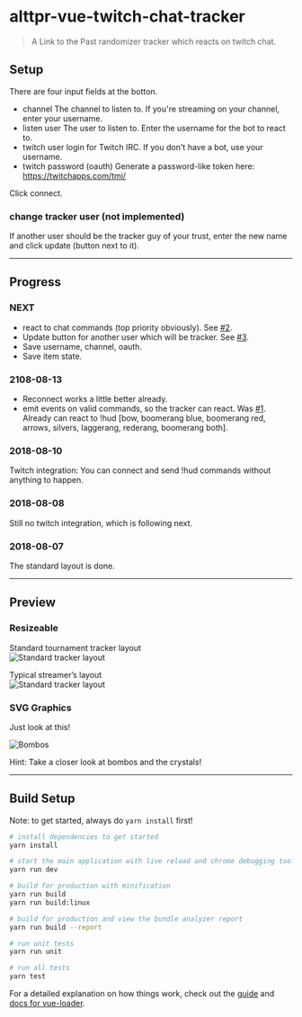 # alttpr-vue-twitch-chat-tracker

> A Link to the Past randomizer tracker which reacts on twitch chat.

## Setup

There are four input fields at the botton.

* channel
  The channel to listen to. If you're streaming on your channel, enter your username.
* listen user
  The user to listen to. Enter the username for the bot to react to.
* twitch user
  login for Twitch IRC. If you don't have a bot, use your username.
* twitch password (oauth)
  Generate a password-like token here: https://twitchapps.com/tmi/

Click connect.

### change tracker user (not implemented)

If another user should be the tracker guy of your trust, enter the new name and click update (button next to it).

---

## Progress

### NEXT

* react to chat commands (top priority obviously). See [#2](https://github.com/bmhm/alttpr-vue-twitch-chat-tracker/issues/2).
* Update button for another user which will be tracker. See [#3](https://github.com/bmhm/alttpr-vue-twitch-chat-tracker/issues/3).
* Save username, channel, oauth.
* Save item state.

### 2108-08-13
* Reconnect works a little better already.
* emit events on valid commands, so the tracker can react. Was [#1](https://github.com/bmhm/alttpr-vue-twitch-chat-tracker/issues/2).
Already can react to !hud \[bow, boomerang blue, boomerang red, arrows, silvers, laggerang, rederang, boomerang both\].

### 2018-08-10
Twitch integration: You can connect and send !hud commands without anything to happen.

### 2018-08-08
Still no twitch integration, which is following next.

### 2018-08-07
The standard layout is done.

---

## Preview

### Resizeable

Standard tournament tracker layout \
![Standard tracker layout](https://github.com/bmhm/alttpr-vue-twitch-chat-tracker/raw/master/assets/resizeable0.png)

Typical streamer’s layout \
![Standard tracker layout](https://github.com/bmhm/alttpr-vue-twitch-chat-tracker/raw/master/assets/resizeable1.png)

### SVG Graphics

Just look at this!

![Bombos](https://github.com/bmhm/alttpr-vue-twitch-chat-tracker/raw/master/assets/svg-graphics.png)

Hint: Take a closer look at bombos and the crystals!

---

## Build Setup

Note: to get started, always do `yarn install` first!

``` bash
# install dependencies to get started
yarn install

# start the main application with live reload and chrome debugging tools
yarn run dev

# build for production with minification
yarn run build
yarn run build:linux

# build for production and view the bundle analyzer report
yarn run build --report

# run unit tests
yarn run unit

# run all tests
yarn test
```

For a detailed explanation on how things work, check out the [guide](http://vuejs-templates.github.io/webpack/) and [docs for vue-loader](http://vuejs.github.io/vue-loader).
